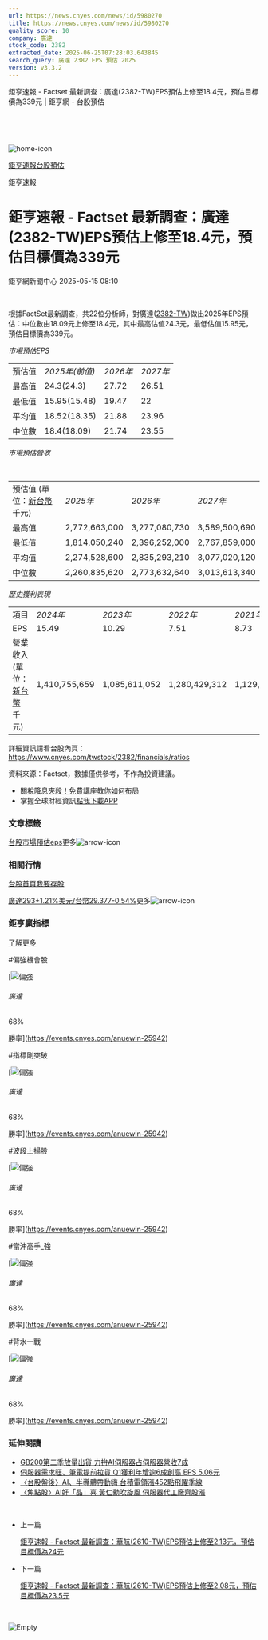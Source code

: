 ```yaml
---
url: https://news.cnyes.com/news/id/5980270
title: https://news.cnyes.com/news/id/5980270
quality_score: 10
company: 廣達
stock_code: 2382
extracted_date: 2025-06-25T07:28:03.643845
search_query: 廣達 2382 EPS 預估 2025
version: v3.3.2
---
```


鉅亨速報 - Factset 最新調查：廣達(2382-TW)EPS預估上修至18.4元，預估目標價為339元 | 鉅亨網 - 台股預估

‌

‌

![home-icon](/assets/icons/breadCrumb/symbol-icon-home.svg)

[鉅亨速報](/news/cat/anue_live)[台股預估](/news/cat/tw_forecast)

鉅亨速報

# 鉅亨速報 - Factset 最新調查：廣達(2382-TW)EPS預估上修至18.4元，預估目標價為339元

鉅亨網新聞中心 2025-05-15 08:10

‌

根據FactSet最新調查，共22位分析師，對廣達([2382-TW](https://www.cnyes.com/twstock/2382))做出2025年EPS預估：中位數由18.09元上修至18.4元，其中最高估值24.3元，最低估值15.95元，預估目標價為339元。

*市場預估EPS*

|  |  |  |  |
| --- | --- | --- | --- |
| 預估值 | *2025年(前值)* | *2026年* | *2027年* |
| 最高值 | 24.3(24.3) | 27.72 | 26.51 |
| 最低值 | 15.95(15.48) | 19.47 | 22 |
| 平均值 | 18.52(18.35) | 21.88 | 23.96 |
| 中位數 | 18.4(18.09) | 21.74 | 23.55 |

*市場預估營收*

‌

|  |  |  |  |
| --- | --- | --- | --- |
| 預估值 (單位：[新台幣](https://invest.cnyes.com/forex/detail/usdtwd)千元) | *2025年* | *2026年* | *2027年* |
| 最高值 | 2,772,663,000 | 3,277,080,730 | 3,589,500,690 |
| 最低值 | 1,814,050,240 | 2,396,252,000 | 2,767,859,000 |
| 平均值 | 2,274,528,600 | 2,835,293,210 | 3,077,020,120 |
| 中位數 | 2,260,835,620 | 2,773,632,640 | 3,013,613,340 |

*歷史獲利表現*

|  |  |  |  |  |
| --- | --- | --- | --- | --- |
| 項目 | *2024年* | *2023年* | *2022年* | *2021年* |
| EPS | 15.49 | 10.29 | 7.51 | 8.73 |
| 營業收入 (單位：[新台幣](https://invest.cnyes.com/forex/detail/usdtwd)千元) | 1,410,755,659 | 1,085,611,052 | 1,280,429,312 | 1,129,453,350 |

詳細資訊請看台股內頁：  
<https://www.cnyes.com/twstock/2382/financials/ratios>

資料來源：Factset，數據僅供參考，不作為投資建議。

* [關稅降息夾殺！免費講座教你如何布局](https://www.rsc.com.tw/Cnyes_RSC/SeminarBooking2025InvestmentOutlook.aspx?utm_source=anue&utm_medium=usstocks_end)
* 掌握全球財經資訊[點我下載APP](http://www.cnyes.com/app/?utm_source=mweb&utm_medium=HamMenuBanner&utm_campaign=fixed&utm_content=entr)

### 文章標籤

[台股](https://news.cnyes.com/tag/台股 "台股")[市場預估](https://news.cnyes.com/tag/市場預估 "市場預估")[eps](https://news.cnyes.com/tag/eps "eps")更多![arrow-icon](/assets/icons/arrows/arrow-down.svg)

### 相關行情

[台股首頁](https://www.cnyes.com/twstock)[我要存股](https://supr.link/8OHaU)

[廣達293+1.21%](https://www.cnyes.com/twstock/2382)[美元/台幣29.377-0.54%](https://invest.cnyes.com/forex/detail/USDTWD)更多![arrow-icon](/assets/icons/arrows/arrow-down.svg)

### 鉅亨贏指標

[了解更多](https://events.cnyes.com/anuewin-25942)

#偏強機會股

[![偏強](/assets/icons/win-indicator/long.svg)

###### 廣達

68%

勝率](https://events.cnyes.com/anuewin-25942)

#指標剛突破

[![偏強](/assets/icons/win-indicator/long.svg)

###### 廣達

68%

勝率](https://events.cnyes.com/anuewin-25942)

#波段上揚股

[![偏強](/assets/icons/win-indicator/long.svg)

###### 廣達

68%

勝率](https://events.cnyes.com/anuewin-25942)

#當沖高手\_強

[![偏強](/assets/icons/win-indicator/long.svg)

###### 廣達

68%

勝率](https://events.cnyes.com/anuewin-25942)

#背水一戰

[![偏強](/assets/icons/win-indicator/long.svg)

###### 廣達

68%

勝率](https://events.cnyes.com/anuewin-25942)

### 延伸閱讀

* [GB200第二季放量出貨 力拚AI伺服器占伺服器營收7成](/news/id/5979505)
* [伺服器需求旺、筆電提前拉貨 Q1獲利年增逾6成創高 EPS 5.06元](/news/id/5974839)
* [〈台股盤後〉AI、半導體帶動嗨 台積電領漲452點飛躍季線](/news/id/5979135)
* [〈焦點股〉AI好「晶」喜 黃仁勳吹旋風 伺服器代工廠齊股漲](/news/id/5979027)

‌

* 上一篇

  [鉅亨速報 - Factset 最新調查：華航(2610-TW)EPS預估上修至2.13元，預估目標價為24元](/news/id/5980578)
* 下一篇

  [鉅亨速報 - Factset 最新調查：華航(2610-TW)EPS預估上修至2.08元，預估目標價為23.5元](/news/id/5980065)

‌

![Empty](/assets/icons/skeleton/empty-image.svg)

‌